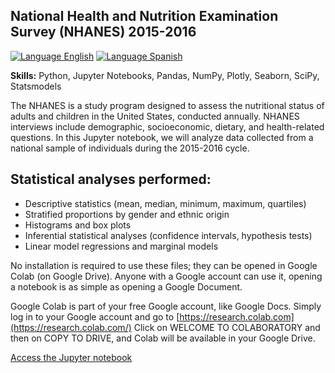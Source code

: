 ## National Health and Nutrition Examination Survey (NHANES) 2015-2016
[![Language English](https://img.shields.io/badge/Lang-EN-blue.svg)](https://github.com/enrodri/nhanes_2015_2016/blob/main/README.md) [![Language Spanish](https://img.shields.io/badge/Lang-ES-red.svg)](https://github.com/enrodri/nhanes_2015_2016/blob/main/README.es.md)

**Skills:** Python, Jupyter Notebooks, Pandas, NumPy, Plotly, Seaborn, SciPy, Statsmodels

The NHANES is a study program designed to assess the nutritional status of adults and children in the United States, conducted annually. NHANES interviews include demographic, socioeconomic, dietary, and health-related questions. In this Jupyter notebook, we will analyze data collected from a national sample of individuals during the 2015-2016 cycle.

## Statistical analyses performed:
* Descriptive statistics (mean, median, minimum, maximum, quartiles)
* Stratified proportions by gender and ethnic origin
* Histograms and box plots
* Inferential statistical analyses (confidence intervals, hypothesis tests)
* Linear model regressions and marginal models

No installation is required to use these files; they can be opened in Google Colab (on Google Drive). Anyone with a Google account can use it, opening a notebook is as simple as opening a Google Document.

Google Colab is part of your free Google account, like Google Docs. Simply log in to your Google account and go to [https://research.colab.com](https://research.colab.com/) Click on WELCOME TO COLABORATORY and then on COPY TO DRIVE, and Colab will be available in your Google Drive.

[Access the Jupyter notebook](https://github.com/enrodri/nhanes_2015_2016/blob/main/english_2015_2016.ipynb)
